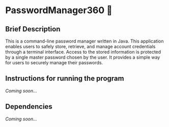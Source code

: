 # PasswordManager360 🔐

## Brief Description 
This is a command-line password manager written in Java. This application enables users to safely store, retrieve, and manage account credentials through a terminal interface. Access to the stored information is protected by a single master password chosen by the user. It provides a simple way for users to securely manage their passwords.

## Instructions for running the program
<em>Coming soon...</em>

## Dependencies
<em>Coming soon...</em>
